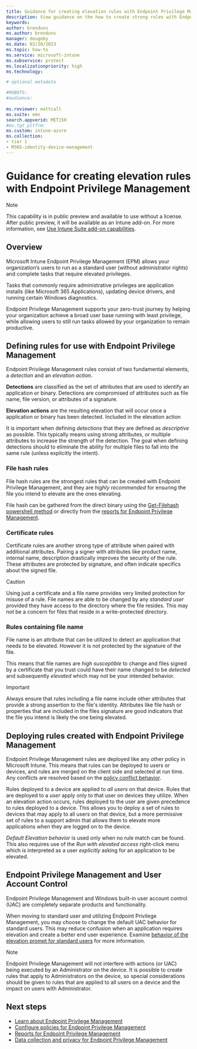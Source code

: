 ```yaml
---
title: Guidance for creating elevation rules with Endpoint Privilege Management
description: View guidance on the how to create strong rules with Endpoint Privilege Management
keywords:
author: brenduns
ms.author: brenduns
manager: dougeby
ms.date: 03/20/2023
ms.topic: how-to
ms.service: microsoft-intune
ms.subservice: protect
ms.localizationpriority: high
ms.technology:

# optional metadata

#ROBOTS:
#audience:
 
ms.reviewer: mattcall
ms.suite: ems
search.appverid: MET150
#ms.tgt_pltfrm:
ms.custom: intune-azure
ms.collection:
- tier 1
- M365-identity-device-management
---
```


# Guidance for creating elevation rules with Endpoint Privilege Management

<!-- [!INCLUDE [intune-add-on-note](../includes/intune-add-on-note.md)] -->
> [!NOTE]  
> This capability is in public preview and available to use without a license. After public preview, it will be available as an Intune add-on. For more information, see [Use Intune Suite add-on capabilities](../fundamentals/intune-add-ons.md).

## Overview

Microsoft Intune Endpoint Privilege Management (EPM) allows your organization’s users to run as a standard user (without administrator rights) and complete tasks that require elevated privileges.

Tasks that commonly require administrative privileges are application installs (like Microsoft 365 Applications), updating device drivers, and running certain Windows diagnostics.

Endpoint Privilege Management supports your zero-trust journey by helping your organization achieve a broad user base running with least privilege, while allowing users to still run tasks allowed by your organization to remain productive.

## Defining rules for use with Endpoint Privilege Management

Endpoint Privilege Management rules consist of two fundamental elements, a *detection* and an *elevation action*.

**Detections** are classified as the set of attributes that are used to identify an application or binary. Detections are compromised of attributes such as file name, file version, or attributes of a signature.

**Elevation actions** are the resulting elevation that will occur once a application or binary has been detected. Included in the elevation action

It is important when defining *detections* that they are defined as *descriptive* as possible. This typically means using strong attributes, or multiple attributes to increase the strength of the detection. The goal when defining detections should to eliminate the ability for multiple files to fall into the same rule (unless explicitly the intent).

### File hash rules

File hash rules are the strongest rules that can be created with Endpoint Privilege Management, and they are *highly recommended* for ensuring the file you intend to elevate are the ones elevating.

File hash can be gathered from the direct binary using the [Get-Filehash powershell method](/powershell/module/microsoft.powershell.utility/get-filehash.md) or directly from the [reports for Endpoint Privilege Management](../protect/epm-reports.md).

### Certificate rules

Certificate rules are another strong type of attribute when paired with additional attributes. Pairing a signer with attributes like product name, internal name, description drastically improves the security of the rule. These attributes are protected by signature, and often indicate specifics about the signed file.

> [!CAUTION]
> Using just a certificate and a file name provides very limited protection for misuse of a rule. File names are able to be changed by any *standard user* provided they have access to the directory where the file resides. This may not be a concern for files that reside in a write-protected directory.

### Rules containing file name

File name is an attribute that can be utilized to detect an application that needs to be elevated. However it is not protected by the signature of the file.

This means that file names are *high susceptible* to change and files signed by a certificate that you trust could have their name changed to be *detected* and subsequently *elevated* which may not be your intended behavior.

> [!IMPORTANT]
> Always ensure that rules including a file name include other attributes that provide a strong assertion to the file's identity. Attributes like file hash or properties that are included in the files signature are good indicators that the file you intend is likely the one being elevated.

## Deploying rules created with Endpoint Privilege Management

Endpoint Privilege Management rules are deployed like any other policy in Microsoft Intune. This means that rules can be deployed to users or devices, and rules are merged on the client side and selected at run time. Any conflicts are resolved based on the [policy conflict behavior](../protect/epm-policies.md#policy-conflict-handling-for-endpoint-privilege-management).

Rules deployed to a device are applied to *all users* on that device. Rules that are deployed to a *user* apply only to that user on devices they utilize. When an elevation action occurs, rules deployed to the user are given precedence to rules deployed to a device. This allows you to deploy a set of rules to devices that may apply to all users on that device, but a more permissive set of rules to a support admin that allows them to elevate more applications when they are logged on to the device.

*Default Elevation behavior* is used only when no rule match can be found. This also requires use of the *Run with elevated access* right-click menu which is interpreted as a user *explicitly* asking for an application to be elevated.

## Endpoint Privilege Management and User Account Control

Endpoint Privilege Management and Windows built-in user account control (UAC) are completely separate products and functionality. 

When moving to standard user and utilizing Endpoint Privilege Management, you may choose to change the default UAC behavior for standard users. This may reduce confusion when an application requires elevation and create a better end user experience. Examine [behavior of the elevation prompt for standard users](/windows/security/identity-protection/user-account-control/user-account-control-security-policy-settings.md#user-account-control-behavior-of-the-elevation-prompt-for-standard-users) for more information.

> [!NOTE]
> Endpoint Privilege Management will not interfere with actions (or UAC) being executed by an Administrator on the device. It is possible to create rules that apply to Administrators on the device, so special considerations should be given to rules that are applied to all users on a device and the impact on users with Administrator.

## Next steps

- [Learn about Endpoint Privilege Management](../protect/epm-overview.md)
- [Configure policies for Endpoint Privilege Management](../protect/epm-policies.md)
- [Reports for Endpoint Privilege Management](../protect/epm-policies.md)
- [Data collection and privacy for Endpoint Privilege Management](../protect/epm-data-collection.md)